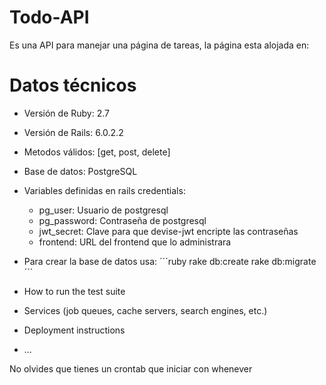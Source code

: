# Todo-API

Es una API para manejar una página de tareas, la página esta alojada en: 

# Datos técnicos

* Versión de Ruby: 2.7
* Versión de Rails: 6.0.2.2
* Metodos válidos: [get, post, delete]
* Base de datos: PostgreSQL
* Variables definidas en rails credentials:
  * pg_user: Usuario de postgresql
  * pg_password: Contraseña de postgresql
  * jwt_secret: Clave para que devise-jwt encripte las contraseñas
  * frontend: URL del frontend que lo administrara
* Para crear la base de datos usa:
  ´´´ruby
  rake db:create
  rake db:migrate
  ´´´

* How to run the test suite

* Services (job queues, cache servers, search engines, etc.)

* Deployment instructions

* ...

No olvides que tienes un crontab que iniciar con whenever